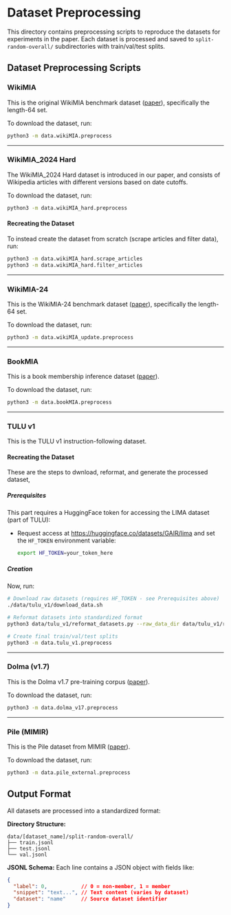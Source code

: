 # Dataset Preprocessing

This directory contains preprocessing scripts to reproduce the datasets for experiments in the paper. Each dataset is processed and saved to `split-random-overall/` subdirectories with train/val/test splits.

## Dataset Preprocessing Scripts

### WikiMIA
This is the original WikiMIA benchmark dataset ([paper](https://arxiv.org/abs/2310.16789)), specifically the length-64 set. 

To download the dataset, run:
```bash
python3 -m data.wikiMIA.preprocess
```

---

### WikiMIA_2024 Hard
The WikiMIA_2024 Hard dataset is introduced in our paper, and consists of Wikipedia articles with different versions based on date cutoffs.

To download the dataset, run:
```bash
python3 -m data.wikiMIA_hard.preprocess
```

#### Recreating the Dataset
To instead create the dataset from scratch (scrape articles and filter data), run:
```bash
python3 -m data.wikiMIA_hard.scrape_articles
python3 -m data.wikiMIA_hard.filter_articles
```

---

### WikiMIA-24
This is the WikiMIA-24 benchmark dataset ([paper](https://arxiv.org/abs/2408.08661)), specifically the length-64 set.

To download the dataset, run:
```bash
python3 -m data.wikiMIA_update.preprocess
```

---

### BookMIA
This is a book membership inference dataset ([paper](https://arxiv.org/abs/2310.16789)).

To download the dataset, run:
```bash
python3 -m data.bookMIA.preprocess
```

---

### TULU v1
This is the TULU v1 instruction-following dataset.

#### Recreating the Dataset
These are the steps to dwnload, reformat, and generate the processed dataset,

##### Prerequisites

This part requires a HuggingFace token for accessing the LIMA dataset (part of TULU):
- Request access at https://huggingface.co/datasets/GAIR/lima and set the `HF_TOKEN` environment variable:
  ```bash
  export HF_TOKEN=your_token_here
  ```
##### Creation

Now, run:
```bash
# Download raw datasets (requires HF_TOKEN - see Prerequisites above)
./data/tulu_v1/download_data.sh

# Reformat datasets into standardized format
python3 data/tulu_v1/reformat_datasets.py --raw_data_dir data/tulu_v1/raw_train/ --output_dir data/tulu_v1/processed/ --dataset tulu_v1

# Create final train/val/test splits
python3 -m data.tulu_v1.preprocess
```

---

### Dolma (v1.7)
This is the Dolma v1.7 pre-training corpus ([paper](https://arxiv.org/abs/2402.00159)).

To download the dataset, run:
```bash
python3 -m data.dolma_v17.preprocess
```

---

### Pile (MIMIR)
This is the Pile dataset from MIMIR ([paper](https://arxiv.org/abs/2402.07841)).

To download the dataset, run:
```bash
python3 -m data.pile_external.preprocess
```

## Output Format

All datasets are processed into a standardized format:

**Directory Structure:**
```
data/[dataset_name]/split-random-overall/
├── train.jsonl
├── test.jsonl  
└── val.jsonl
```

**JSONL Schema:**
Each line contains a JSON object with fields like:
```json
{
  "label": 0,           // 0 = non-member, 1 = member
  "snippet": "text...", // Text content (varies by dataset)
  "dataset": "name"     // Source dataset identifier
}
```

